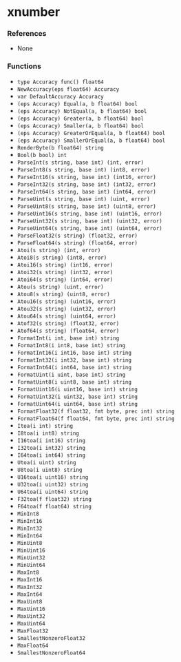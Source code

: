 # xnumber

### References

+ None

### Functions

+ `type Accuracy func() float64`
+ `NewAccuracy(eps float64) Accuracy`
+ `var DefaultAccuracy Accuracy`
+ `(eps Accuracy) Equal(a, b float64) bool`
+ `(eps Accuracy) NotEqual(a, b float64) bool`
+ `(eps Accuracy) Greater(a, b float64) bool`
+ `(eps Accuracy) Smaller(a, b float64) bool`
+ `(eps Accuracy) GreaterOrEqual(a, b float64) bool`
+ `(eps Accuracy) SmallerOrEqual(a, b float64) bool`
+ `RenderByte(b float64) string`
+ `Bool(b bool) int`
+ `ParseInt(s string, base int) (int, error)`
+ `ParseInt8(s string, base int) (int8, error)`
+ `ParseInt16(s string, base int) (int16, error)`
+ `ParseInt32(s string, base int) (int32, error)`
+ `ParseInt64(s string, base int) (int64, error)`
+ `ParseUint(s string, base int) (uint, error)`
+ `ParseUint8(s string, base int) (uint8, error)`
+ `ParseUint16(s string, base int) (uint16, error)`
+ `ParseUint32(s string, base int) (uint32, error)`
+ `ParseUint64(s string, base int) (uint64, error)`
+ `ParseFloat32(s string) (float32, error)`
+ `ParseFloat64(s string) (float64, error)`
+ `Atoi(s string) (int, error)`
+ `Atoi8(s string) (int8, error)`
+ `Atoi16(s string) (int16, error)`
+ `Atoi32(s string) (int32, error)`
+ `Atoi64(s string) (int64, error)`
+ `Atou(s string) (uint, error)`
+ `Atou8(s string) (uint8, error)`
+ `Atou16(s string) (uint16, error)`
+ `Atou32(s string) (uint32, error)`
+ `Atou64(s string) (uint64, error)`
+ `Atof32(s string) (float32, error)`
+ `Atof64(s string) (float64, error)`
+ `FormatInt(i int, base int) string`
+ `FormatInt8(i int8, base int) string`
+ `FormatInt16(i int16, base int) string`
+ `FormatInt32(i int32, base int) string`
+ `FormatInt64(i int64, base int) string`
+ `FormatUint(i uint, base int) string`
+ `FormatUint8(i uint8, base int) string`
+ `FormatUint16(i uint16, base int) string`
+ `FormatUint32(i uint32, base int) string`
+ `FormatUint64(i uint64, base int) string`
+ `FormatFloat32(f float32, fmt byte, prec int) string`
+ `FormatFloat64(f float64, fmt byte, prec int) string`
+ `Itoa(i int) string`
+ `I8toa(i int8) string`
+ `I16toa(i int16) string`
+ `I32toa(i int32) string`
+ `I64toa(i int64) string`
+ `Utoa(i uint) string`
+ `U8toa(i uint8) string`
+ `U16toa(i uint16) string`
+ `U32toa(i uint32) string`
+ `U64toa(i uint64) string`
+ `F32toa(f float32) string`
+ `F64toa(f float64) string`
+ `MinInt8`
+ `MinInt16`
+ `MinInt32`
+ `MinInt64`
+ `MinUint8`
+ `MinUint16`
+ `MinUint32`
+ `MinUint64`
+ `MaxInt8`
+ `MaxInt16`
+ `MaxInt32`
+ `MaxInt64`
+ `MaxUint8`
+ `MaxUint16`
+ `MaxUint32`
+ `MaxUint64`
+ `MaxFloat32`
+ `SmallestNonzeroFloat32`
+ `MaxFloat64`
+ `SmallestNonzeroFloat64`
